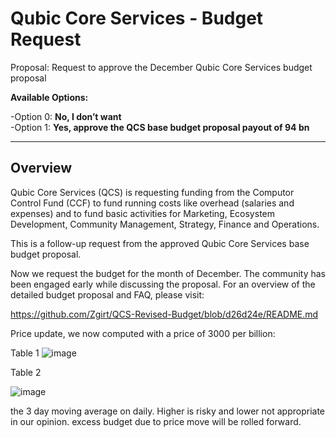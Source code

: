 # Qubic Core Services - Budget Request


Proposal: Request to approve the December Qubic Core Services budget proposal

**Available Options:**<br>


-Option 0: **No, I don’t want**<br>
-Option 1: **Yes, approve the QCS base budget proposal payout of 94 bn**<br>

------------------------------------------------------------------------------------

Overview
-----------------------------------------------
Qubic Core Services (QCS) is requesting funding from the Computor Control Fund (CCF) to fund running costs like overhead (salaries and expenses) and to fund basic activities for Marketing, Ecosystem Development, Community Management, Strategy, Finance and Operations.

This is a follow-up request from the approved Qubic Core Services base budget proposal.


Now we request the budget for the month of December.
The community has been engaged early while discussing the proposal. For an overview of the detailed budget proposal and FAQ, please visit:

https://github.com/Zgirt/QCS-Revised-Budget/blob/d26d24e/README.md 

Price update, we now computed with a price of 3000 per billion:

Table 1
![image](https://github.com/user-attachments/assets/5d668e7b-df6c-4fc0-a27e-bf168afa1a39)


Table 2

![image](https://github.com/user-attachments/assets/8ea68fea-9992-448f-a23f-e79f6be10714)

the 3 day moving average on daily. Higher is risky and lower not appropriate in our opinion. excess budget due to price move will be rolled forward.


